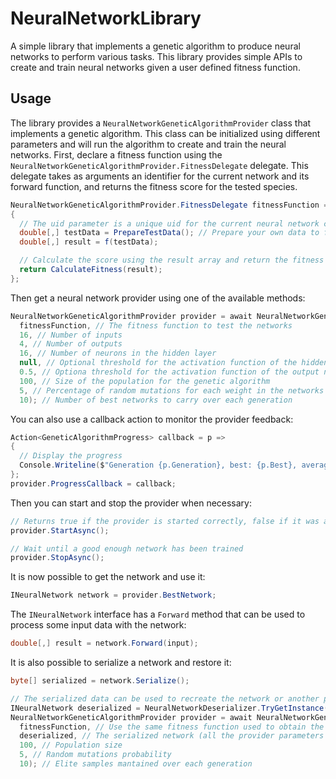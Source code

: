 # NeuralNetworkLibrary

A simple library that implements a genetic algorithm to produce neural networks to perform various tasks.
This library provides simple APIs to create and train neural networks given a user defined fitness function.

## Usage

The library provides a `NeuralNetworkGeneticAlgorithmProvider` class that implements a genetic algorithm. This class can be initialized using different parameters and will run the algorithm to create and train the neural networks.
First, declare a fitness function using the `NeuralNetworkGeneticAlgorithmProvider.FitnessDelegate` delegate.
This delegate takes as arguments an identifier for the current network and its forward function, and returns the fitness score for the tested species.

```C#
NeuralNetworkGeneticAlgorithmProvider.FitnessDelegate fitnessFunction = (uid, f) =>
{
  // The uid parameter is a unique uid for the current neural network calling the fitness function
  double[,] testData = PrepareTestData(); // Prepare your own data to feed the neural network
  double[,] result = f(testData);

  // Calculate the score using the result array and return the fitness value
  return CalculateFitness(result);
};
```

Then get a neural network provider using one of the available methods:

```C#
NeuralNetworkGeneticAlgorithmProvider provider = await NeuralNetworkGeneticAlgorithmProvider.NewSingleLayerAsync(
  fitnessFunction, // The fitness function to test the networks
  16, // Number of inputs
  4, // Number of outputs
  16, // Number of neurons in the hidden layer
  null, // Optional threshold for the activation function of the hidden layer neurons
  0.5, // Optiona threshold for the activation function of the output neurons
  100, // Size of the population for the genetic algorithm
  5, // Percentage of random mutations for each weight in the networks
  10); // Number of best networks to carry over each generation
```

You can also use a callback action to monitor the provider feedback:

```C#
Action<GeneticAlgorithmProgress> callback = p =>
{
  // Display the progress
  Console.Writeline($"Generation {p.Generation}, best: {p.Best}, average: {p.Average}, all time best score: {p.AllTimeBest}");
};
provider.ProgressCallback = callback;
```
    
Then you can start and stop the provider when necessary:

```C#
// Returns true if the provider is started correctly, false if it was already running
provider.StartAsync();

// Wait until a good enough network has been trained
provider.StopAsync();
```
    
It is now possible to get the network and use it:

```C#
INeuralNetwork network = provider.BestNetwork;
```
    
The `INeuralNetwork` interface has a `Forward` method that can be used to process some input data with the network:

```C#
double[,] result = network.Forward(input);
```
    
It is also possible to serialize a network and restore it:

```C#
byte[] serialized = network.Serialize();

// The serialized data can be used to recreate the network or another provider
INeuralNetwork deserialized = NeuralNetworkDeserializer.TryGetInstance(serialized);
NeuralNetworkGeneticAlgorithmProvider provider = await NeuralNetworkGeneticAlgorithmProvider.FromSerializedNetworkAsync(
  fitnessFunction, // Use the same fitness function used to obtain the serialized network
  deserialized, // The serialized network (all the provider parameters will be extracted from the network info)
  100, // Population size
  5, // Random mutations probability
  10); // Elite samples mantained over each generation
```
